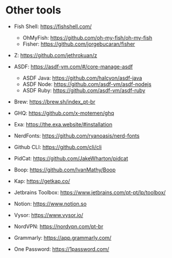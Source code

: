 # Other tools

- Fish Shell: https://fishshell.com/
  - OhMyFish: https://github.com/oh-my-fish/oh-my-fish
  - Fisher: https://github.com/jorgebucaran/fisher

- Z: https://github.com/jethrokuan/z

- ASDF: https://asdf-vm.com/#/core-manage-asdf
  - ASDF Java: https://github.com/halcyon/asdf-java
  - ASDF Node: https://github.com/asdf-vm/asdf-nodejs
  - ASDF Ruby: https://github.com/asdf-vm/asdf-ruby

- Brew: https://brew.sh/index_pt-br

- GHQ: https://github.com/x-motemen/ghq

- Exa: https://the.exa.website/#installation

- NerdFonts: https://github.com/ryanoasis/nerd-fonts

- Github CLI: https://github.com/cli/cli

- PidCat: https://github.com/JakeWharton/pidcat

- Boop: https://github.com/IvanMathy/Boop

- Kap: https://getkap.co/

- Jetbrains Toolbox: https://www.jetbrains.com/pt-pt/lp/toolbox/

- Notion: https://www.notion.so

- Vysor: https://www.vysor.io/

- NordVPN: https://nordvpn.com/pt-br

- Grammarly: https://app.grammarly.com/

- One Password: https://1password.com/
